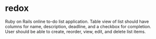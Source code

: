 # redox
Ruby on Rails online to-do list application. Table view of list should have columns for name, description, deadline, and a checkbox for completion. User should be able to create, reorder, view, edit, and delete list items.
